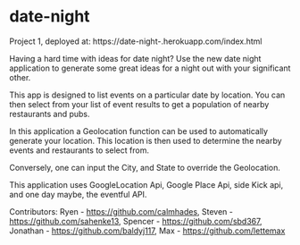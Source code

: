 # date-night
Project 1, deployed at: https://date-night-.herokuapp.com/index.html

Having a hard time with ideas for date night?  Use the new date night application to generate some great ideas for a night out with your significant other.

This app is designed to list events on a particular date by location.  You can then select from your list of event results to get a population of nearby restaurants and pubs.

In this application a Geolocation function can be used to automatically generate your location.  This location is then used to determine the nearby events and restaurants to select from.  

Conversely, one can input the City, and State to override the Geolocation.

This application uses GoogleLocation Api, Google Place Api, side Kick api, and one day maybe, the eventful API.

Contributors: Ryen - https://github.com/calmhades, Steven - https://github.com/sahenke13, Spencer - https://github.com/sbd367,  Jonathan - https://github.com/baldyj117, Max - https://github.com/lettemax
